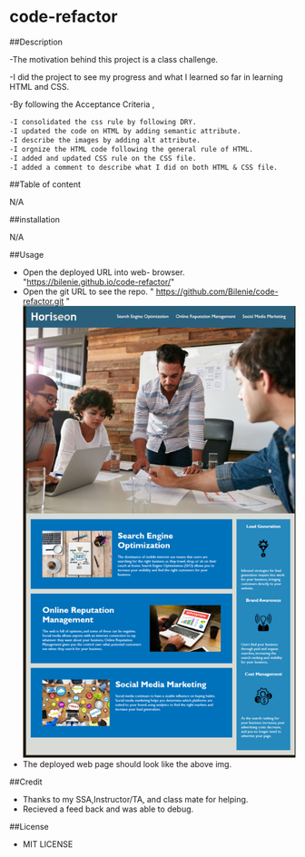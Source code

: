 # code-refactor
##Description

-The motivation behind this project is a class challenge.

-I did the project to see my progress and what I learned so far in learning HTML and CSS.

-By following the Acceptance Criteria , 

    -I consolidated the css rule by following DRY.
    -I updated the code on HTML by adding semantic attribute.
    -I describe the images by adding alt attribute.
    -I orgnize the HTML code following the general rule of HTML.
    -I added and updated CSS rule on the CSS file.
    -I added a comment to describe what I did on both HTML & CSS file.
    

##Table of content

N/A

##installation

N/A

##Usage
  - Open the deployed URL into web- browser. "https://bilenie.github.io/code-refactor/"
  - Open the git URL to see the repo. " https://github.com/Bilenie/code-refactor.git "
![alt text](./assets/images/code-refactor-image.jpg)
  - The deployed web page should look like the above img.

##Credit

  - Thanks to my SSA,Instructor/TA, and class mate for helping.
  - Recieved a feed back and was able to debug.

##License

 - MIT LICENSE